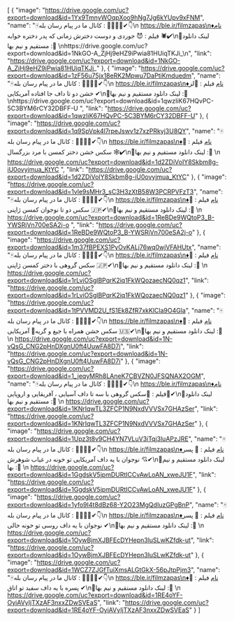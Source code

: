[
  {
    "image": "https://drive.google.com/uc?export=download&id=1Yx9TmnyWOqpXoo9hNg7Jg6kYUpv9xFNM",
    "name": "🀄کانال ما در پیام رسان  بله : 🔞👨‍💻🎃✔👇\n       https://ble.ir/filmzapas\n♦️نام فیلم : 😈 جوردی و دوست دخترش زمانی که پدر دختره خوابه 🕷✔\n💠لینک دانلود مستقیم و نیم بها :🦇 \nhttps://drive.google.com/uc?export=download&id=1NkGO-A_ZjHj9eHZ9iPwia81HUiqTKJi_\n",
    "link": "https://drive.google.com/uc?export=download&id=1NkGO-A_ZjHj9eHZ9iPwia81HUiqTKJi_"
  },
  {
    "image": "https://drive.google.com/uc?export=download&id=1zF56u75jx18eRK2Mpwu7DaPtiKmduedm",
    "name": "🀄کانال ما در پیام رسان  بله : 🔞👨‍💻🎃✔👇\n       https://ble.ir/filmzapas\n♦️نام فیلم : 👭لز خشن دو تا داف جا افتاده آمریکایی ✔\n💠لینک دانلود مستقیم و نیم بها :🦇 \nhttps://drive.google.com/uc?export=download&id=1qwzIiK67HQvPC-5C3BYM6rCY32DBFF-U  ",
    "link": "https://drive.google.com/uc?export=download&id=1qwzIiK67HQvPC-5C3BYM6rCY32DBFF-U"
  },
  {
    "image": "https://drive.google.com/uc?export=download&id=1q9SpVpk4l7rpeJswv1z7xzPRkyj3U8QY",
    "name": "🀄کانال ما در پیام رسان  بله : 🔞👨‍💻🎃✔👇\n       https://ble.ir/filmzapas\n♦️نام فیلم : 💯 سکس خشن دختر کمسن با مرد بزرگسال 🕸✔\n💠لینک دانلود مستقیم و نیم بها :🦇 \n  https://drive.google.com/uc?export=download&id=1d2ZDiVoIY8Skbm8g-iU0ovyjmua_KtYC ",
    "link": "https://drive.google.com/uc?export=download&id=1d2ZDiVoIY8Skbm8g-iU0ovyjmua_KtYC"
  },
  {
    "image": "https://drive.google.com/uc?export=download&id=1vle9sMHr3_sC3H3zXtB58W3PCRPVFzT3",
    "name": "🀄کانال ما در پیام رسان  بله : 🔞👨‍💻🎃✔👇\n       https://ble.ir/filmzapas\n♦️نام فیلم : 🎎 سکس دو تا نوجوان کمسن ژاپنی 🇯🇵✔\n💠لینک دانلود مستقیم و نیم بها :🦇 \n  https://drive.google.com/uc?export=download&id=1ReBDe9WQtoP3_B-YWSRjVn700eSA2j-o ",
    "link": "https://drive.google.com/uc?export=download&id=1ReBDe9WQtoP3_B-YWSRjVn700eSA2j-o"
  },
  {
    "image": "https://drive.google.com/uc?export=download&id=1m37fBPEXS1PyOvKALj76wq0wjVFAHUtx",
    "name": "🀄کانال ما در پیام رسان  بله : 🔞👨‍💻🎃✔👇\n       https://ble.ir/filmzapas\n♦️نام فیلم : 🎋 سکس گروهی با دختر کمسن ژاپنی 🇯🇵✔\n💠لینک دانلود مستقیم و نیم بها :🦇 \n   https://drive.google.com/uc?export=download&id=1rLviOSglBPqrK2iq1FkWQozaecNQ0qz1",
    "link": "https://drive.google.com/uc?export=download&id=1rLviOSglBPqrK2iq1FkWQozaecNQ0qz1"
  },
  {
    "image": "https://drive.google.com/uc?export=download&id=1tPVVMD2U_fS1Ek8ZfR7xkKlCla9O4Gla",
    "name": "🀄کانال ما در پیام رسان  بله : 🔞👨‍💻🎃✔👇\n       https://ble.ir/filmzapas\n♦️نام فیلم : 🥋سکس خشن همراه با جیغ و گریه🙉 آمریکایی 🇺🇸✔\n💠لینک دانلود مستقیم و نیم بها :🦇 \n   https://drive.google.com/uc?export=download&id=1N-vQsG_CNG2pHnDXgnU0ft4UuwFA8D7i",
    "link": "https://drive.google.com/uc?export=download&id=1N-vQsG_CNG2pHnDXgnU0ft4UuwFA8D7i"
  },
  {
    "image": "https://drive.google.com/uc?export=download&id=1_jeqyMRh8LAneK7CBVZN0JFSQNAX2OGM",
    "name": "🀄کانال ما در پیام رسان  بله : 🔞👨‍💻🎃✔👇\n       https://ble.ir/filmzapas\n♦️نام فیلم : 🍑سکس گروهی با سه تا داف آسیایی ، آفریقایی و اروپایی🍻✔\n💠لینک دانلود مستقیم و نیم بها :🦇 \n   https://drive.google.com/uc?export=download&id=1KNrIqwTL3ZFCP1N9NxdVVVSx7GHAzSer",
    "link": "https://drive.google.com/uc?export=download&id=1KNrIqwTL3ZFCP1N9NxdVVVSx7GHAzSer"
  },
  {
    "image": "https://drive.google.com/uc?export=download&id=1Upz3t8v9CH4YN7VLuV3iTqj3luAPzJRE",
    "name": "🀄کانال ما در پیام رسان  بله : 🔞👨‍💻🎃✔👇\n       https://ble.ir/filmzapas\n♦️نام فیلم : 👫 پسر نوجوان با یه داف آمریکایی تو خونه در غیاب شوهرش  💘✔\n💠لینک دانلود مستقیم و نیم بها :🦇 \n   https://drive.google.com/uc?export=download&id=1GgdskV5jpmDURtICCvAwLoAN_xweJU1F",
    "link": "https://drive.google.com/uc?export=download&id=1GgdskV5jpmDURtICCvAwLoAN_xweJU1F"
  },
  {
    "image": "https://drive.google.com/uc?export=download&id=1yfo9I4t8dBz68-Y2O23MgQdIuzGPgBnP",
    "name": "🀄کانال ما در پیام رسان  بله : 🔞👨‍💻🎃✔👇\n       https://ble.ir/filmzapas\n♦️نام فیلم : 👫 پسر نوجوان با یه داف روسی تو خونه خالی ✔\n💠لینک دانلود مستقیم و نیم بها :🦇 \n   https://drive.google.com/uc?export=download&id=1OywBjmXJBFEcDYHepn3luSLwKZfdk-ut",
    "link": "https://drive.google.com/uc?export=download&id=1OywBjmXJBFEcDYHepn3luSLwKZfdk-ut"
  },
  {
    "image": "https://drive.google.com/uc?export=download&id=1WCZ7ZJGfTuiXmsALGtGkX-56pJtpPjm3",
    "name": "🀄کانال ما در پیام رسان  بله : 🔞👨‍💻🎃✔👇\n       https://ble.ir/filmzapas\n♦️نام فیلم : 👫 پسره  با یه داف سفید  تو اتاق ✔\n💠لینک دانلود مستقیم و نیم بها :🦇 \n   https://drive.google.com/uc?export=download&id=1RE4oYF-OyiAVyIjTXzAF3nxxZDwSVEaS",
    "link": "https://drive.google.com/uc?export=download&id=1RE4oYF-OyiAVyIjTXzAF3nxxZDwSVEaS"
  }
]
